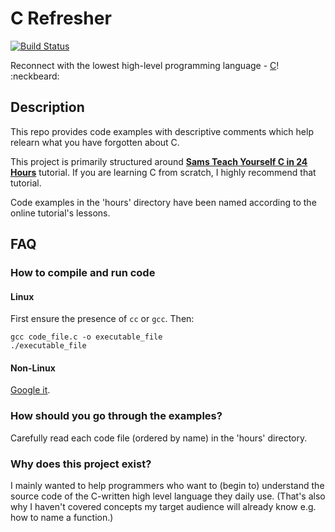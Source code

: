 # C Refresher

[![Build Status](https://travis-ci.org/humzashah/c_refresher.svg?branch=master)][0]

Reconnect with the lowest high-level programming language - [C][1]! :neckbeard:

## Description

This repo provides code examples with descriptive comments which help relearn what you have forgotten about C.

This project is primarily structured around [**Sams Teach Yourself C in 24 Hours**][2] tutorial. If you are learning C from scratch, I highly recommend that tutorial.

Code examples in the 'hours' directory have been named according to the online tutorial's lessons.

## FAQ

### How to compile and run code

#### Linux

First ensure the presence of `cc` or `gcc`. Then:

```
gcc code_file.c -o executable_file
./executable_file
```

#### Non-Linux

[Google it][3].

### How should you go through the examples?

Carefully read each code file (ordered by name) in the 'hours' directory.

### Why does this project exist?

I mainly wanted to help programmers who want to (begin to) understand the source code of the C-written high level language they daily use. (That's also why I haven't covered concepts my target audience will already know e.g. how to name a function.)

[0]: https://travis-ci.org/humzashah/c_refresher
[1]: https://en.wikipedia.org/wiki/C_(programming_language)
[2]: http://aelinik.free.fr/c/
[3]: http://lmgtfy.com/?q=how+to+run+c+code
